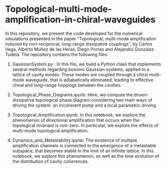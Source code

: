 # Topological-multi-mode-amplification-in-chiral-waveguides

In this repository, we present the code developed for the numerical simulations presented in the paper "Topological, multi-mode amplification induced by non-reciprocal, long-range dissipative couplings", by Carlos Vega, Alberto Muñoz de las Heras, Diego Porras and Alejandro González Tudela. The repository contains the following files:

1. GaussianSystem.py : In this file, we build a Python class that implements several methods regarding bosonic Gaussian systems, applied to a lattice of cavity modes. These modes are coupled through a chiral multi-mode waveguide, that is adiabatically eliminated, leading to effective chiral and long-range hoppings between the cavities.

2. Topological_Phase_Diagrams.ipynb: Here, we compute the driven-dissipative topological phase diagram considering two main ways of driving the system: an incoherent pump and a local parametric driving.

3. Topological_Amplification.ipynb: In this notebook, we explore the phenomenon of directional amplification that occurs when the topological invariant is non-zero. In particular, we explore the effects of multi-mode topological amplification.

4. Dynamics_and_Metastability.ipynb: The existence of multiple amplification channels is connected to the emergence of a metastable subspace, that becomes stable in the limit of an infinite lattice. In this notebook, we explore this phenomenon, as well as the time evolution of the distribution of cavity coherences.
